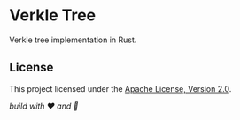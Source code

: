 # Verkle Tree

Verkle tree implementation in Rust.

## License

This project licensed under the [Apache License, Version 2.0](LICENSE).

_build with ❤️ and 🦀_
